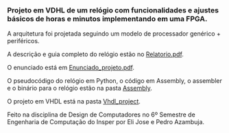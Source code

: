 ### Projeto em VDHL de um relógio com funcionalidades e ajustes básicos de horas e minutos implementando em uma FPGA.
A arquitetura foi projetada seguindo um modelo de processador genérico + periféricos.


A descrição e guia completo do relógio estão no [Relatorio.pdf](https://github.com/pedrooa/Relogio/blob/master/Relatorio.pdf).


O enunciado está em [Enunciado_projeto.pdf](https://github.com/pedrooa/Relogio/blob/master/Enunciado_projeto.pdf).

O pseudocódigo do relógio em Python, o código em Assembly, o assembler e o binário para o relógio estão na pasta [Assembly](https://github.com/pedrooa/Relogio/tree/master/Assembly).

O projeto em VHDL está na pasta [Vhdl_project](https://github.com/pedrooa/Relogio/tree/master/Vhdl_project).


Feito na disciplina de Design de Computadores no 6º Semestre de Engenharia de Computação do Insper por Eli Jose e Pedro Azambuja.
